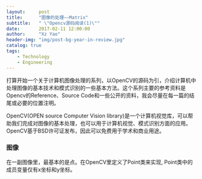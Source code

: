 ```yaml
---
layout:     post
title:      "图像的处理——Matrix"
subtitle:   " \"Opencv源码阅读(1)\""
date:       2017-02-11 12:00:00
author:     "Xz Yao"
header-img: "img/post-bg-year-in-review.jpg"
catalog: true
tags:
    - Technology
    - Engineering
---
```


打算开始一个关于计算机图像处理的系列，以OpenCV的源码为引，介绍计算机中处理图像的基本技术和模式识别的一些基本方法。这个系列主要的参考资料是Opencv的Reference、Source Code和一些公开的资料，我会尽量在每一篇的结尾或必要的位置注明。

OpenCV(OPEN source Computer Vision library)是一个计算机视觉库，可以帮助我们完成对图像的基本处理，也可以用于计算机视觉、模式识别方面的应用。OpenCV基于BSD许可证发布，因此可以免费用于学术和商业用途。

### 图像

在一副图像里，最基本的是点。在OpenCV里定义了Point类来实现, Point类中的成员变量仅有x坐标和y坐标。


  
